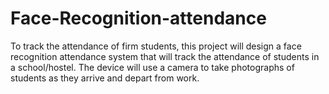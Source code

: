 # Face-Recognition-attendance
To track the attendance of firm students, this project will design a face recognition attendance system that will track the attendance of students in a school/hostel. The device will use a camera to take photographs of students as they arrive and depart from work.
